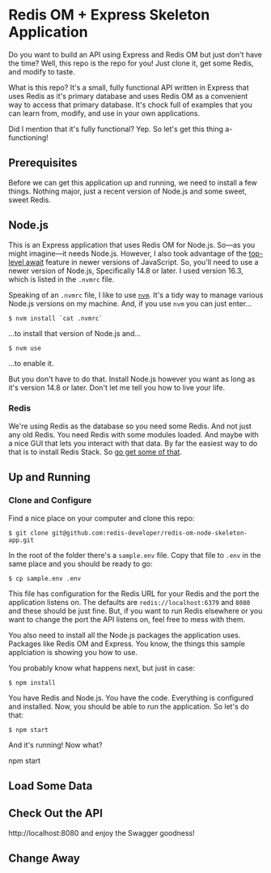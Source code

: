 # Redis OM + Express Skeleton Application

Do you want to build an API using Express and Redis OM but just don't have the time? Well, this repo is the repo for you! Just clone it, get some Redis, and modify to taste.

What is this repo? It's a small, fully functional API written in Express that uses Redis as it's primary database and uses Redis OM as a convenient way to access that primary database. It's chock full of examples that you can learn from, modify, and use in your own applications.

Did I mention that it's fully functional? Yep. So let's get this thing a-functioning!

## Prerequisites

Before we can get this application up and running, we need to install a few things. Nothing major, just a recent version of Node.js and some sweet, sweet Redis.

## Node.js

This is an Express application that uses Redis OM for Node.js. So—as you might imagine—it needs Node.js. However, I also took advantage of the [top-level await](https://developer.mozilla.org/en-US/docs/Web/JavaScript/Reference/Operators/await#top_level_await) feature in newer versions of JavaScript. So, you'll need to use a newer version of Node.js, Specifically 14.8 or later. I used version 16.3, which is listed in the `.nvmrc` file.

Speaking of an `.nvmrc` file, I like to use [`nvm`](https://github.com/nvm-sh/nvm). It's a tidy way to manage various Node.js versions on my machine. And, if you use `nvm` you can just enter...

    $ nvm install `cat .nvmrc`

...to install that version of Node.js and...

    $ nvm use

...to enable it.

But you don't have to do that. Install Node.js however you want as long as it's version 14.8 or later. Don't let me tell you how to live your life.

### Redis

We're using Redis as the database so you need some Redis. And not just any old Redis. You need Redis with some modules loaded. And maybe with a nice GUI that lets you interact with that data. By far the easiest way to do that is to install Redis Stack. So [go get some of that](https://hub.docker.com/repository/docker/redislabs/redis-stack).

## Up and Running

### Clone and Configure

Find a nice place on your computer and clone this repo:

    $ git clone git@github.com:redis-developer/redis-om-node-skeleton-app.git

In the root of the folder there's a `sample.env` file. Copy that file to `.env` in the same place and you should be ready to go:

    $ cp sample.env .env

This file has configuration for the Redis URL for your Redis and the port the application listens on. The defaults are `redis://localhost:6379` and `8080` and these should be just fine. But, if you want to run Redis elsewhere or you want to change the port the API listens on, feel free to mess with them.

You also need to install all the Node.js packages the application uses. Packages like Redis OM and Express. You know, the things this sample applciation is showing you how to use.

You probably know what happens next, but just in case:

    $ npm install

You have Redis and Node.js. You have the code. Everything is configured and installed. Now, you should be able to run the application. So let's do that:

    $ npm start

And it's running! Now what?



npm start

## Load Some Data

## Check Out the API

http://localhost:8080 and enjoy the Swagger goodness!

## Change Away

